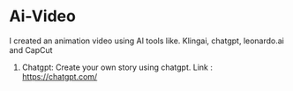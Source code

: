 # Ai-Video
I created an animation video using AI tools like. Klingai, chatgpt, leonardo.ai and CapCut

01. Chatgpt:
    Create your own story using chatgpt. Link : https://chatgpt.com/
    
